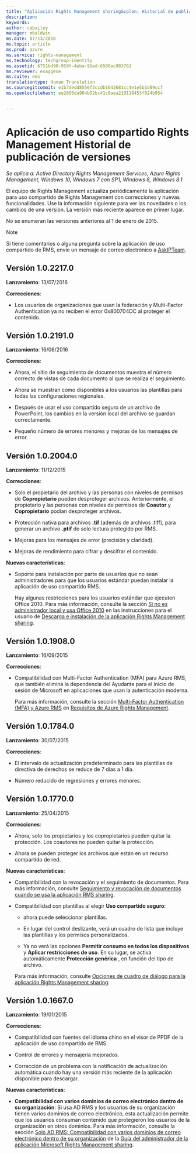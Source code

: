 ```yaml
---
title: "Aplicación Rights Management sharing&colon; Historial de publicación de versiones | Azure RMS"
description: 
keywords: 
author: cabailey
manager: mbaldwin
ms.date: 07/13/2016
ms.topic: article
ms.prod: azure
ms.service: rights-management
ms.technology: techgroup-identity
ms.assetid: 6751bd90-959f-4eba-91ed-6588ac983762
ms.reviewer: esaggese
ms.suite: ems
translationtype: Human Translation
ms.sourcegitcommit: e1b7dedd8556f3ccdb1642681cc4e1e5b1d09ccf
ms.openlocfilehash: ee2860da964b52bc41c0aea219110453f024b954


---
```


# Aplicación de uso compartido Rights Management Historial de publicación de versiones

*Se aplica a: Active Directory Rights Management Services, Azure Rights Management, Windows 10, Windows 7 con SP1, Windows 8, Windows 8.1*

El equipo de Rights Management actualiza periódicamente la aplicación para uso compartido de Rights Management con correcciones y nuevas funcionalidades. Use la información siguiente para ver las novedades o los cambios de una versión. La versión más reciente aparece en primer lugar.

No se enumeran las versiones anteriores al 1 de enero de 2015.

> [!NOTE]
> Si tiene comentarios o alguna pregunta sobre la aplicación de uso compartido de RMS, envíe un mensaje de correo electrónico a [AskIPTeam](mailto:AskIPTeam@microsoft.com?subject=RMS%20sharing%20app:%20Feedback%20or%20question).

## Versión 1.0.2217.0

**Lanzamiento**: 13/07/2016

**Correcciones**:

- Los usuarios de organizaciones que usan la federación y Multi-Factor Authentication ya no reciben el error 0x800704DC al proteger el contenido.



## Versión 1.0.2191.0
**Lanzamiento**: 16/06/2016

**Correcciones**:

- Ahora, el sitio de seguimiento de documentos muestra el número correcto de vistas de cada documento al que se realiza el seguimiento.

- Ahora se muestran como disponibles a los usuarios las plantillas para todas las configuraciones regionales.

- Después de usar el uso compartido seguro de un archivo de PowerPoint, los cambios en la versión local del archivo se guardan correctamente.

- Pequeño número de errores menores y mejoras de los mensajes de error.


## Versión 1.0.2004.0
**Lanzamiento**: 11/12/2015

**Correcciones**:

-   Solo el propietario del archivo y las personas con niveles de permisos de **Copropietario** pueden desproteger archivos. Anteriormente, el propietario y las personas con niveles de permisos de **Coautor** y **Copropietario** podían desproteger archivos.

-   Protección nativa para archivos **.tif** (además de archivos .tiff), para generar un archivo **.ptif** de solo lectura protegido por RMS.

-   Mejoras para los mensajes de error (precisión y claridad).

-   Mejoras de rendimiento para cifrar y descifrar el contenido.

**Nuevas características**:

-   Soporte para instalación por parte de usuarios que no sean administradores para que los usuarios estándar puedan instalar la aplicación de uso compartido RMS.

    Hay algunas restricciones para los usuarios estándar que ejecuten Office 2010. Para más información, consulte la sección [Si no es administrador local y usa Office 2010](install-sharing-app.md#if-you-are-not-a-local-administrator-and-use-office-2010) en las instrucciones para el usuario de [Descarga e instalación de la aplicación Rights Management sharing](install-sharing-app.md).

## Versión 1.0.1908.0
**Lanzamiento**: 16/09/2015

**Correcciones**:

-   Compatibilidad con Multi-Factor Authentication (MFA) para Azure RMS, que también elimina la dependencia del Ayudante para el inicio de sesión de Microsoft en aplicaciones que usan la autenticación moderna.

    Para más información, consulte la sección [Multi-Factor Authentication (MFA) y Azure RMS](../get-started/requirements-azure-ad.md#multi-factor-authentication-mfa-and-azure-rms) en [Requisitos de Azure Rights Management](../get-started/requirements-azure-rms.md).

## Versión 1.0.1784.0
**Lanzamiento**: 30/07/2015

**Correcciones**:

-   El intervalo de actualización predeterminado para las plantillas de directiva de derechos se reduce de 7 días a 1 día.

-   Número reducido de regresiones y errores menores.

## Versión 1.0.1770.0
**Lanzamiento**: 25/04/2015

**Correcciones**:

-   Ahora, solo los propietarios y los copropietarios pueden quitar la protección. Los coautores no pueden quitar la protección.

-   Ahora se pueden proteger los archivos que están en un recurso compartido de red.

**Nuevas características**:

-   Compatibilidad con la revocación y el seguimiento de documentos. Para más información, consulte [Seguimiento y revocación de documentos cuando se usa la aplicación RMS sharing](sharing-app-track-revoke.md).

-   Compatibilidad con plantillas al elegir **Uso compartido seguro**:

    -   ahora puede seleccionar plantillas.

    -   En lugar del control deslizante, verá un cuadro de lista que incluye las plantillas y los permisos personalizados.

    -   Ya no verá las opciones **Permitir consumo en todos los dispositivos** y **Aplicar restricciones de uso**. En su lugar, se activa automáticamente **Protección genérica** , en función del tipo de archivo.

    Para más información, consulte [Opciones de cuadro de diálogo para la aplicación Rights Management sharing](sharing-app-dialog-box.md).

## Versión 1.0.1667.0
**Lanzamiento**: 19/01/2015

**Correcciones**:

-   Compatibilidad con fuentes del idioma chino en el visor de PPDF de la aplicación de uso compartido de RMS.

-   Control de errores y mensajería mejorados.

-   Corrección de un problema con la notificación de actualización automática cuando hay una versión más reciente de la aplicación disponible para descargar.

**Nuevas características**:

-   **Compatibilidad con varios dominios de correo electrónico dentro de su organización**: Si usa AD RMS y los usuarios de su organización tienen varios dominios de correo electrónico, esta actualización permite que los usuarios consuman contenido que protegieron los usuarios de la organización en otros dominios. Para más información, consulte la sección [Solo AD RMS: Compatibilidad con varios dominios de correo electrónico dentro de su organización](sharing-app-admin-guide.md#ad-rms-only-support-for-multiple-email-domains-within-your-organization) de la [Guía del administrador de la aplicación Microsoft Rights Management sharing](sharing-app-admin-guide.md).




<!--HONumber=Jul16_HO3-->


